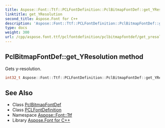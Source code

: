 ```yaml
---
title: Aspose::Font::Ttf::PCLFontDefinition::PclBitmapFontDef::get_YResolution method
linktitle: get_YResolution
second_title: Aspose.Font for C++
description: 'Aspose::Font::Ttf::PCLFontDefinition::PclBitmapFontDef::get_YResolution method. Gets y-resolution in C++.'
type: docs
weight: 300
url: /cpp/aspose.font.ttf/pclfontdefinition/pclbitmapfontdef/get_yresolution/
---
```

## PclBitmapFontDef::get_YResolution method


Gets y-resolution.

```cpp
int32_t Aspose::Font::Ttf::PCLFontDefinition::PclBitmapFontDef::get_YResolution() const
```

## See Also

* Class [PclBitmapFontDef](../)
* Class [PCLFontDefinition](../../)
* Namespace [Aspose::Font::Ttf](../../../)
* Library [Aspose.Font for C++](../../../../)
